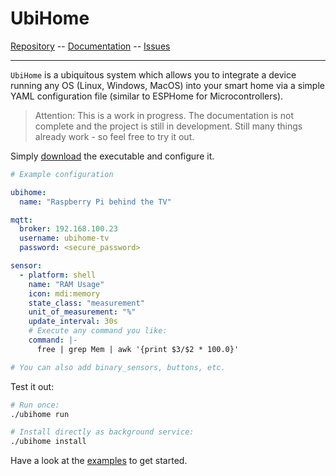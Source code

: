 # UbiHome


[Repository](https://github.com/UbiHome/UbiHome) -- [Documentation](https://ubihome.github.io/UbiHome/) -- [Issues](https://github.com/UbiHome/UbiHome/issues)

---

`UbiHome` is a ubiquitous system which allows you to integrate a device running any OS (Linux, Windows, MacOS) into your smart home via a simple YAML configuration file (similar to ESPHome for Microcontrollers).

> Attention: This is a work in progress. The documentation is not complete and the project is still in development.
> Still many things already work - so feel free to try it out.

Simply [download](https://ubihome.github.io/getting_started/index.html) the executable and configure it.

```yaml
# Example configuration

ubihome:
  name: "Raspberry Pi behind the TV"

mqtt: 
  broker: 192.168.100.23
  username: ubihome-tv
  password: <secure_password>

sensor:
  - platform: shell
    name: "RAM Usage"
    icon: mdi:memory
    state_class: "measurement"
    unit_of_measurement: "%"
    update_interval: 30s
    # Execute any command you like:
    command: |-
      free | grep Mem | awk '{print $3/$2 * 100.0}'

# You can also add binary_sensors, buttons, etc.
```

Test it out:

```bash
# Run once:
./ubihome run

# Install directly as background service:
./ubihome install
```

Have a look at the [examples](https://ubihome.github.io/examples/index.html) to get started.
